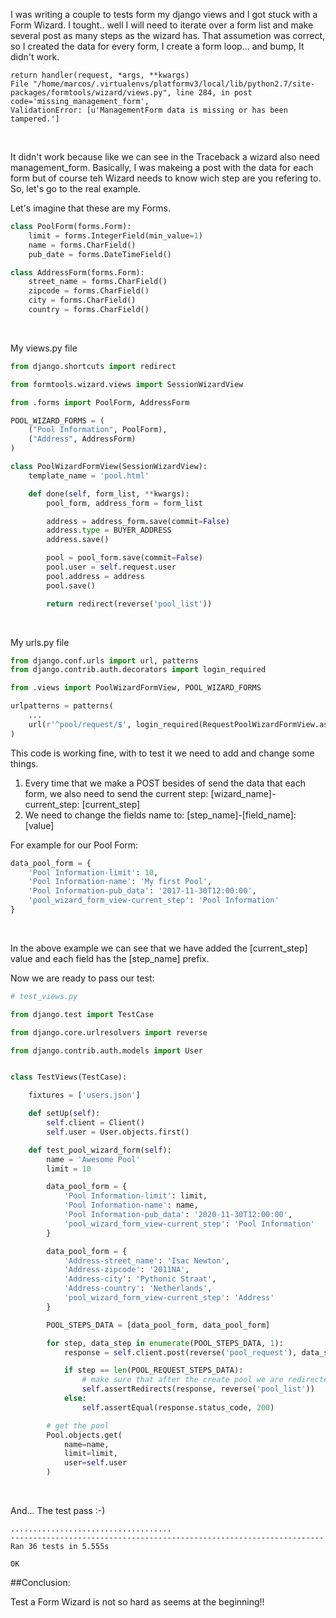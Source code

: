 <!--
.. title: Testing a Form Wizard in Django
.. slug: testing-a-form-wizard-in-django
.. date: 2017-11-30 10:08:43 UTC+01:00
.. tags: python
.. category: python, django, test 
.. link: 
.. description: 
.. type: text
-->

I was writing a couple to tests form my django views and I got stuck with a Form Wizard. I tought.. well I will need to iterate over a form list and make several post as many steps as the wizard has. That assumetion was correct, so I created the data for every form, I create a form loop... and bump, It didn't work.

```shell
return handler(request, *args, **kwargs)
File "/home/marcos/.virtualenvs/platformv3/local/lib/python2.7/site-packages/formtools/wizard/views.py", line 284, in post code='missing_management_form',
ValidationError: [u'ManagementForm data is missing or has been tampered.']
```

&nbsp;

It didn't work because like we can see in the Traceback a wizard also need management_form.
Basically, I was makeing a post with the data for each form but of course teh Wizard needs to know wich step are you refering to.
So, let's go to the real example.

Let's imagine that these are my Forms.

```python
class PoolForm(forms.Form):
    limit = forms.IntegerField(min_value=1)
    name = forms.CharField()
    pub_date = forms.DateTimeField()

class AddressForm(forms.Form):
    street_name = forms.CharField()
	zipcode = forms.CharField()
	city = forms.CharField()
	country = forms.CharField()
```

&nbsp;

My views.py file

```python
from django.shortcuts import redirect

from formtools.wizard.views import SessionWizardView

from .forms import PoolForm, AddressForm

POOL_WIZARD_FORMS = (
    ("Pool Information", PoolForm),
    ("Address", AddressForm)
)

class PoolWizardFormView(SessionWizardView):
    template_name = 'pool.html'

    def done(self, form_list, **kwargs):
        pool_form, address_form = form_list

		address = address_form.save(commit=False)
        address.type = BUYER_ADDRESS
        address.save()

		pool = pool_form.save(commit=False)
        pool.user = self.request.user
        pool.address = address
        pool.save()        

        return redirect(reverse('pool_list'))
```

&nbsp;

My urls.py file


```python
from django.conf.urls import url, patterns
from django.contrib.auth.decorators import login_required

from .views import PoolWizardFormView, POOL_WIZARD_FORMS

urlpatterns = patterns(
    ...
    url(r'^pool/request/$', login_required(RequestPoolWizardFormView.as_view(POOL_WIZARD_FORMS, name='pool_request'),
)
```


This code is working fine, with to test it we need to add and change some things.

1. Every time that we make a POST besides of send the data that each 
   form, we also need to send the current step: [wizard_name]-current_step: [current_step]
2. We need to change the fields name to: [step_name]-[field_name]: [value]

For example for our Pool Form:

```python
data_pool_form = {
	'Pool Information-limit': 10,
	'Pool Information-name': 'My first Pool',
	'Pool Information-pub_data': '2017-11-30T12:00:00',
	'pool_wizard_form_view-current_step': 'Pool Information'
}

```

&nbsp;

In the above example we can see that we have added the [current_step] value and each field has the [step_name] prefix.


Now we are ready to pass our test:

```python
# test_views.py

from django.test import TestCase

from django.core.urlresolvers import reverse

from django.contrib.auth.models import User


class TestViews(TestCase):

	fixtures = ['users.json']

	def setUp(self):
        self.client = Client()
        self.user = User.objects.first()

	def test_pool_wizard_form(self):
        name = 'Awesome Pool'
        limit = 10

        data_pool_form = {
			'Pool Information-limit': limit,
			'Pool Information-name': name,
			'Pool Information-pub_data': '2020-11-30T12:00:00',
			'pool_wizard_form_view-current_step': 'Pool Information'
		}

		data_pool_form = {
		 	'Address-street_name': 'Isac Newton',
			'Address-zipcode': '2011NA',
			'Address-city': 'Pythonic Straat',
			'Address-country': 'Netherlands',
			'pool_wizard_form_view-current_step': 'Address'
		}

        POOL_STEPS_DATA = [data_pool_form, data_pool_form]

        for step, data_step in enumerate(POOL_STEPS_DATA, 1):
            response = self.client.post(reverse('pool_request'), data_step)

            if step == len(POOL_REQUEST_STEPS_DATA):
                # make sure that after the create pool we are redirected to Pool List Page
                self.assertRedirects(response, reverse('pool_list'))
            else:
                self.assertEqual(response.status_code, 200)

        # get the pool
        Pool.objects.get(
            name=name,
            limit=limit,
            user=self.user
        )

```

&nbsp;

And... The test pass :-)

```shell
....................................
----------------------------------------------------------------------
Ran 36 tests in 5.555s

OK
```

##Conclusion:

Test a Form Wizard is not so hard as seems at the beginning!!

